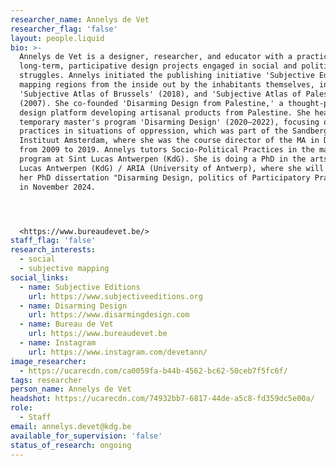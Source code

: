 ```yaml
---
researcher_name: Annelys de Vet
researcher_flag: 'false'
layout: people.liquid
bio: >-
  Annelys de Vet is a designer, researcher, and educator with a practice in
  long-term, participative design projects engaged in social and political
  struggles. Annelys initiated the publishing initiative 'Subjective Editions,'
  mapping regions from the inside out by the inhabitants themselves, including
  'Subjective Atlas of Brussels' (2018), and 'Subjective Atlas of Palestine'
  (2007). She co-founded 'Disarming Design from Palestine,' a thought-provoking
  design platform developing artisanal products from Palestine. She headed the
  temporary master's program 'Disarming Design' (2020–2022), focusing on design
  practices in situations of oppression, which was part of the Sandberg
  Instituut Amsterdam, where she was the course director of the MA in Design
  from 2009 to 2019. Annelys tutors Socio-Political Practices in the master's
  program at Sint Lucas Antwerpen (KdG). She is doing a PhD in the arts at Sint
  Lucas Antwerpen (KdG) / ARIA (University of Antwerp), where she will defend
  her PhD dissertation "Disarming Design, politics of Participatory Practices"
  in November 2024.




  <https://www.bureaudevet.be/>
staff_flag: 'false'
research_interests:
  - social
  - subjective mapping
social_links:
  - name: Subjective Editions
    url: https://www.subjectiveeditions.org
  - name: Disarming Design
    url: https://www.disarmingdesign.com
  - name: Bureau de Vet
    url: https://www.bureaudevet.be
  - name: Instagram
    url: https://www.instagram.com/devetann/
image_researcher:
  - https://ucarecdn.com/ca0059fa-b44b-4562-bc62-50ceb7f5fc6f/
tags: researcher
person_name: Annelys de Vet
headshot: https://ucarecdn.com/74932bb7-6817-44de-a5c8-fd359dc5e00a/
role:
  - Staff
email: annelys.devet@kdg.be
available_for_supervision: 'false'
status_of_research: ongoing
---
```

